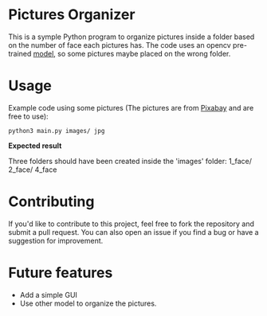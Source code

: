 # Pictures Organizer

This is a symple Python program to organize pictures inside a folder based on the number of face each pictures has. The code uses an opencv pre-trained [model](https://github.com/kipr/opencv/blob/master/data/haarcascades/haarcascade_frontalface_default.xml), so some pictures maybe placed on the wrong folder.

# Usage

Example code using some pictures (The pictures are from [Pixabay](https://pixabay.com/) and are free to use):

``python3 main.py images/ jpg``

**Expected result**

Three folders should have been created inside the 'images' folder: 1_face/ 2_face/ 4_face

# Contributing

If you'd like to contribute to this project, feel free to fork the repository and submit a pull request. You can also open an issue if you find a bug or have a suggestion for improvement.

# Future features

- Add a simple GUI
- Use other model to organize the pictures.